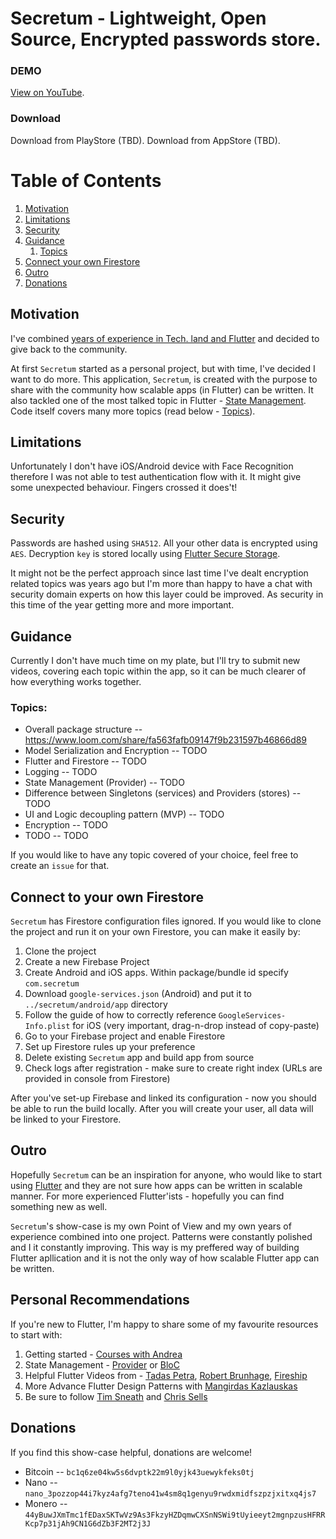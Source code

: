 # Secretum - Lightweight, Open Source, Encrypted passwords store.

### DEMO
[View on YouTube](https://youtu.be/HfjjZviBcg4).

### Download
Download from PlayStore (TBD).
Download from AppStore (TBD).

# Table of Contents
1. [Motivation](#motivation)
2. [Limitations](#limitations)
3. [Security](#security)
4. [Guidance](#guidance)
    1. [Topics](#topics)
5. [Connect your own Firestore](#connect-your-own-firestore)
6. [Outro](#outro)
7. [Donations](#donations)

## Motivation

I've combined [years of experience in Tech. land and Flutter](https://deimantas.dev) and decided to give back to the community.

At first `Secretum` started as a personal project, but with time, I've decided I want to do more. This application, `Secretum`, is created with the purpose to share with the community how scalable apps (in Flutter) can be written. It also tackled one of the most talked topic in Flutter - [State Management](https://flutter.dev/docs/development/data-and-backend/state-mgmt/options). Code itself covers many more topics (read below - [Topics](#topics)).

## Limitations
Unfortunately I don't have iOS/Android device with Face Recognition therefore I was not able to test authentication flow with it. It might give some unexpected behaviour. Fingers crossed it does't!

## Security
Passwords are hashed using `SHA512`. All your other data is encrypted using `AES`.
Decryption `key` is stored locally using [Flutter Secure Storage](https://pub.dev/packages/flutter_secure_storage).

It might not be the perfect approach since last time I've dealt encryption related topics was years ago but I'm more than happy to have a chat with security domain experts on how this layer could be improved. As security in this time of the year getting more and more important. 

## Guidance
Currently I don't have much time on my plate, but I'll try to submit new videos, covering each topic within the app, so it can be much clearer of how everything works together.

### Topics:
- Overall package structure
-- https://www.loom.com/share/fa563fafb09147f9b231597b46866d89
- Model Serialization and Encryption
-- TODO
- Flutter and Firestore
-- TODO
- Logging
-- TODO
- State Management (Provider)
-- TODO
- Difference between Singletons (services) and Providers (stores)
-- TODO
- UI and Logic decoupling pattern (MVP)
-- TODO
- Encryption
-- TODO
- TODO
-- TODO

If you would like to have any topic covered of your choice, feel free to create an `issue` for that.

## Connect to your own Firestore
`Secretum` has Firestore configuration files ignored. If you would like to clone the project and run it on your own Firestore, you can make it easily by: 
1. Clone the project
2. Create a new Firebase Project
3. Create Android and iOS apps. Within package/bundle id specify `com.secretum`
4. Download `google-services.json` (Android) and put it to `../secretum/android/app` directory
5. Follow the guide of how to correctly reference `GoogleServices-Info.plist` for iOS (very important, drag-n-drop instead of copy-paste)
6. Go to your Firebase project and enable Firestore
7. Set up Firestore rules up your preference
8. Delete existing `Secretum` app and build app from source
9. Check logs after registration - make sure to create right index (URLs are provided in console from Firestore)

After you've set-up Firebase and linked its configuration - now you should be able to run the build locally. After you will create your user, all data will be linked to your Firestore.

## Outro
Hopefully `Secretum` can be an inspiration for anyone, who would like to start using [Flutter](https://flutter.dev) and they are not sure how apps can be written in scalable manner.
For more experienced Flutter'ists - hopefully you can find something new as well.

`Secretum`'s show-case is my own Point of View and my own years of experience combined into one project. Patterns were constantly polished and I it constantly improving. This way is my preffered way of building Flutter apllication and it is not the only way of how scalable Flutter app can be written. 

## Personal Recommendations
If you're new to Flutter, I'm happy to share some of my favourite resources to start with:
1. Getting started - [Courses with Andrea](https://codewithandrea.com/)
2. State Management - [Provider](https://pub.dev/packages/provider) or [BloC](https://pub.dev/packages/flutter_bloc)
3. Helpful Flutter Videos from - [Tadas Petra](https://www.youtube.com/c/TadasPetra/videos), [Robert Brunhage](https://www.youtube.com/c/RobertBrunhage/videos), [Fireship](https://www.youtube.com/c/AngularFirebase/videos)
4. More Advance Flutter Design Patterns with [Mangirdas Kazlauskas](https://mkobuolys.medium.com/)
5. Be sure to follow [Tim Sneath](https://twitter.com/timsneath) and [Chris Sells](https://medium.com/@csells_18027)

## Donations
If you find this show-case helpful, donations are welcome!
- Bitcoin
-- `bc1q6ze04kw5s6dvptk22m9l0yjk43uewykfeks0tj`
- Nano
-- `nano_3pozzop44i7kyz4afg7teno41w4sm8q1genyu9rwdxmidfszpzjxitxq4js7`
- Monero
-- `44yBuwJXmTmc1fEDaxSKTwVz9As3FkzyHZDqmwCXSnNSWi9tUyieeyt2mgnpzusHFRRKcp7p31jAh9CN1G6dZb3F2MT2j3J`

